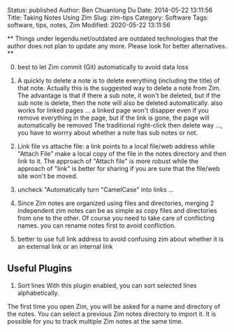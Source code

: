 Status: published
Author: Ben Chuanlong Du
Date: 2014-05-22 13:11:56
Title: Taking Notes Using Zim
Slug: zim-tips
Category: Software
Tags: software, tips, notes, Zim
Modified: 2020-05-22 13:11:56

**
Things under legendu.net/outdated are outdated technologies 
that the author does not plan to update any more. 
Please look for better alternatives.
**
 
0. best to let Zim commit (Git) automatically to avoid data loss

0. A quickly to delete a note is to delete everything (including the title) of that note.
    Actually this is the suggested way to delete a note from Zim.
    The advantage is that if there a sub note, it won't be deleted,
    but if the sub note is delete, then the note will also be deleted automatically.
    also works for linked pages ... 
    a linked page won't disapper even if you remove everything in the page,
    but if the link is gone, the page will automatically be removed
    The traditional right-click then delete way ..., 
    you have to worrry about whether a note has sub notes or not.

1. Link file vs attache file: 
    a link points to a local file/web address 
    while "Attach File" make a local copy of the file in the notes directory and then link to it. 
    The approach of "Attach file" is more robust while the approach of "link" is better for sharing 
    if you are sure that the file/web site won't be moved.

2. uncheck "Automatically turn "CamelCase" into links ...

3. Since Zim notes are organized using files and directories, 
    merging 2 independent zim notes can be as simple as copy files and directories from one to the other.
    Of course you need to take care of conflicting names.
    you can rename notes first to avoid confliction.

4. better to use full link address to avoid confusing zim 
    about whether it is an external link or an internal link

## Useful Plugins

1. Sort lines
    With this plugin enabled, you can sort selected lines alphabetically.

The first time you open Zim,
you will be asked for a name and directory of the notes.
You can select a previous Zim notes directory to import it.
It is possible for you to track multiple Zim notes at the same time.
